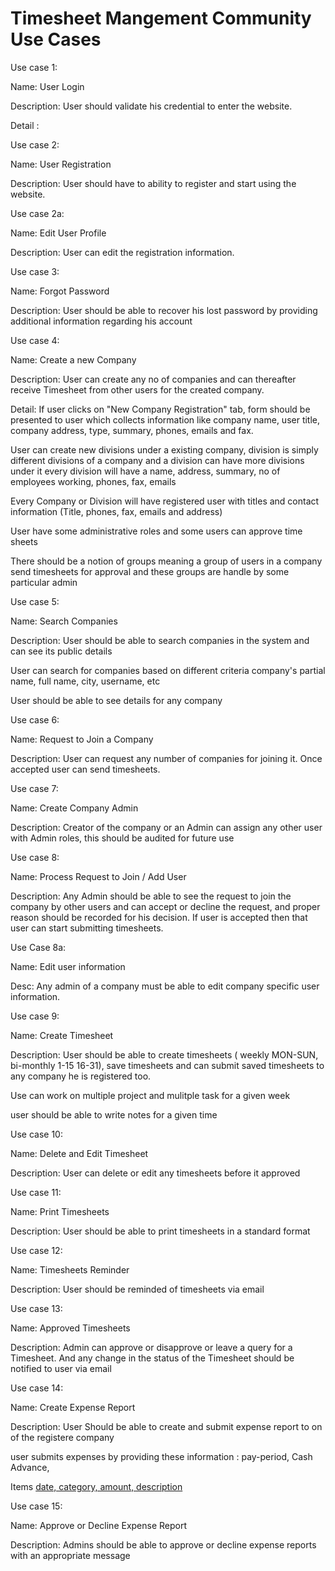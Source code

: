 # Timesheet Mangement Community Use Cases #


Use case 1:

Name: User Login

Description: User should validate his credential to enter the website.

Detail :



Use case 2:

Name: User Registration

Description: User should have to ability to register and start using the website.

Use case 2a:

Name: Edit User Profile

Description: User can edit the registration information.


Use case 3:

Name: Forgot Password

Description: User should be able to recover his lost password by providing additional information regarding his account



Use case 4:

Name: Create a new Company

Description: User can create any no of companies and can thereafter receive Timesheet from other users for the created company.

Detail: If user clicks on "New Company Registration" tab, form should be presented to user which collects information like company name, user title, company address, type, summary, phones, emails and fax.

User can create new divisions under a existing company, division is simply different divisions of a company and a division can have more divisions under it
every division will have a name, address, summary, no of employees working, phones, fax, emails

Every Company or Division will have registered user with titles and contact information (Title, phones, fax, emails and address)

User have some administrative roles and some users can approve time sheets

There should be a notion of groups meaning a group of users in a company send timesheets for approval and these groups are handle by some particular admin


Use case 5:

Name: Search Companies

Description: User should be able to search companies in the system and can see its public details

User can search for companies based on different criteria
company's partial name, full name, city, username, etc

User should be able to see details for any company


Use case 6:

Name: Request to Join a Company

Description: User can request any number of companies for joining it.
Once accepted user can send timesheets.


Use case 7:

Name: Create Company Admin

Description: Creator of the company or an Admin can assign any other user with Admin roles, this should be audited for future use



Use case 8:

Name: Process Request to Join / Add User

Description: Any Admin should be able to see the request to join the company by other users and can accept or decline the request, and proper reason should be recorded for his decision. If user is accepted then that user can start submitting timesheets.

Use Case 8a:

Name: Edit user information

Desc: Any admin of a company must be able to edit company specific user information.


Use case 9:

Name: Create Timesheet

Description: User should be able to create timesheets ( weekly MON-SUN, bi-monthly 1-15 16-31), save timesheets and can submit saved timesheets to any company he is registered too.

Use can work on multiple project and mulitple task for a given week

user should be able to write notes for a given time


Use case 10:

Name: Delete and Edit Timesheet

Description: User can delete or edit any timesheets before it approved


Use case 11:

Name: Print Timesheets

Description: User should be able to print timesheets in a standard format

Use case 12:

Name: Timesheets Reminder

Description: User should be reminded of timesheets via email



Use case 13:

Name: Approved Timesheets

Description: Admin can approve or disapprove or leave a query for a Timesheet.
And any change in the status of the Timesheet should be notified to user via email


Use case 14:

Name: Create Expense Report

Description: User Should be able to create and submit expense report to on of the registere company

user submits expenses by providing these information : pay-period, Cash Advance,

Items [date, category, amount, description ](.md)

Use case 15:

Name: Approve or Decline Expense Report

Description: Admins should be able to approve or decline expense reports with an appropriate message